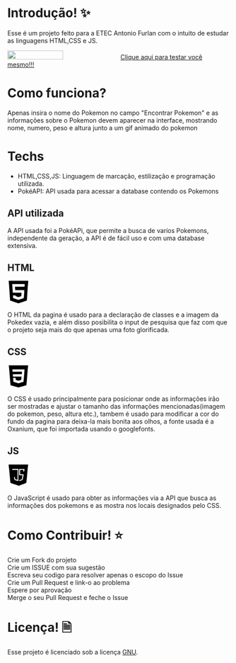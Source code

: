 # Introdução! ✨
Esse é um projeto feito para a ETEC Antonio Furlan com o intuito de estudar as linguagens HTML,CSS e JS.

<img src="https://github.com/Igor-Lima07/Poke-da-Dex/blob/main/preview.gif?raw=true" width=50% height=50%>
<https://www.poke-da-dex.vercel.app>
<a href="poke-da-dex.vercel.app">Clique aqui para testar você mesmo!!!</a>

# Como funciona?

  Apenas insira o nome do Pokemon no campo "Encontrar Pokemon" e as informações sobre o Pokemon devem aparecer na interface, 
 mostrando nome, numero, peso e altura junto a um gif animado do pokemon

# Techs

* HTML,CSS,JS: Linguagem de marcação, estilização e programação utilizada.
* PokéAPI: API usada para acessar a database contendo os Pokemons

## API utilizada 

   A API usada foi a PokéAPi, que permite a busca de varíos Pokemons, independente da geração, a API é de fácil uso e com
  uma database extensiva.

## HTML

<img src="https://github.com/Igor-Lima07/Poke-da-Dex/blob/main/imgs_github/html%20(1).png?raw=true" width=10% height=10%>

   O HTML da pagina é usado para a declaração de classes e a imagem da Pokedex vazia, e além disso posibilita o input de pesquisa 
  que faz com que o projeto seja mais do que apenas uma foto glorificada.

## CSS

<img src="https://github.com/Igor-Lima07/Poke-da-Dex/blob/main/imgs_github/css-3.png?raw=true" width=10% height=10%>

   O CSS é usado principalmente para posicionar onde as informações irão ser mostradas e ajustar o tamanho das informações mencionadas(imagem do pokemon, peso, altura etc.), tambem é usado para modificar a cor do fundo da pagina para deixa-la mais bonita aos olhos, a fonte usada é a Oxanium, que foi importada usando o googlefonts.
   
## JS 

<img src="https://github.com/Igor-Lima07/Poke-da-Dex/blob/main/imgs_github/javascript.png?raw=true" width=10% height=10%>
  
   O JavaScript é usado para obter as informações via a API que busca as informações dos pokemons e as mostra nos locais designados pelo CSS.

# Como Contribuir! ⭐

Crie um Fork do projeto<br>
Crie um ISSUE com sua sugestão<br>
Escreva seu codigo para resolver apenas o escopo do Issue<br>
Crie um Pull Request e link-o ao problema<br>
Espere por aprovação<br>
Merge o seu Pull Request e feche o Issue

# Licença! 🗎

Esse projeto é licenciado sob a licença <a href="https://github.com/Igor-Lima07/Poke-da-Dex/blob/main/LICENSE">GNU</a>.
